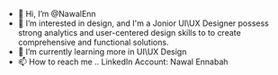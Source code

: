 - 👋 Hi, I’m @NawalEnn
- 👀 I’m interested in design, and I'm a Jonior UI\UX Designer possess strong analytics and user-centered design skills to to create comprehensive and functional solutions.
- 🌱 I’m currently learning more in UI\UX Design
- 📫 How to reach me .. LinkedIn Account: Nawal Ennabah
